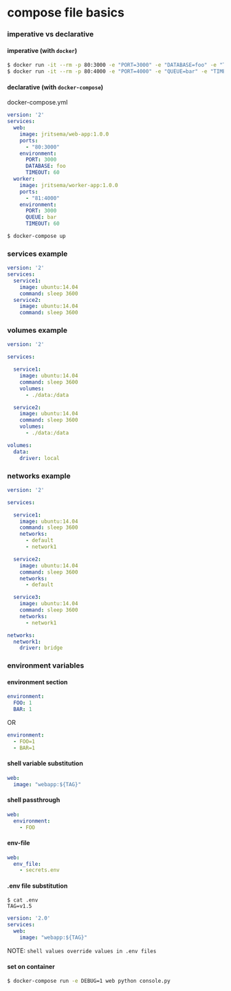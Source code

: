 compose file basics
====================

### imperative vs declarative 

#### imperative (with `docker`)

```bash
$ docker run -it --rm -p 80:3000 -e "PORT=3000" -e "DATABASE=foo" -e "TIMEOUT=60" --name web jritsema/web-app
$ docker run -it --rm -p 80:4000 -e "PORT=4000" -e "QUEUE=bar" -e "TIMEOUT=60" --name worker jritsema/worker-app
```

#### declarative (with `docker-compose`)

docker-compose.yml

```yaml
version: '2'
services:
  web:
    image: jritsema/web-app:1.0.0
    ports:
      - "80:3000"
    environment:
      PORT: 3000
      DATABASE: foo
      TIMEOUT: 60    
  worker:
    image: jritsema/worker-app:1.0.0
    ports:
      - "81:4000"
    environment:
      PORT: 3000
      QUEUE: bar
      TIMEOUT: 60    
```

```bash
$ docker-compose up
```


### services example

```yaml
version: '2'
services:
  service1:
    image: ubuntu:14.04
    command: sleep 3600
  service2:
    image: ubuntu:14.04
    command: sleep 3600
```

### volumes example

```yaml
version: '2'

services:

  service1:
    image: ubuntu:14.04
    command: sleep 3600
    volumes:
      - ./data:/data

  service2:
    image: ubuntu:14.04
    command: sleep 3600
    volumes:
      - ./data:/data

volumes:
  data:
    driver: local
```

### networks example

```yaml
version: '2'

services:

  service1:
    image: ubuntu:14.04
    command: sleep 3600
    networks:
      - default
      - network1

  service2:
    image: ubuntu:14.04
    command: sleep 3600
    networks:
      - default

  service3:
    image: ubuntu:14.04
    command: sleep 3600
    networks:
      - network1       

networks:
  network1:
    driver: bridge
```


### environment variables


#### environment section

```yaml
environment:
  FOO: 1
  BAR: 1
```

OR

```yaml
environment:
  - FOO=1
  - BAR=1  
```

#### shell variable substitution

```yaml
web:
  image: "webapp:${TAG}"
```

#### shell passthrough

```yaml
web:
  environment:
    - FOO
```

#### env-file

```yaml
web:
  env_file:
    - secrets.env
```

#### .env file substitution

```
$ cat .env
TAG=v1.5
```

```yaml
version: '2.0'
services:
  web:
    image: "webapp:${TAG}"
```

NOTE: `shell values override values in .env files`

#### set on container

```bash
$ docker-compose run -e DEBUG=1 web python console.py
```

